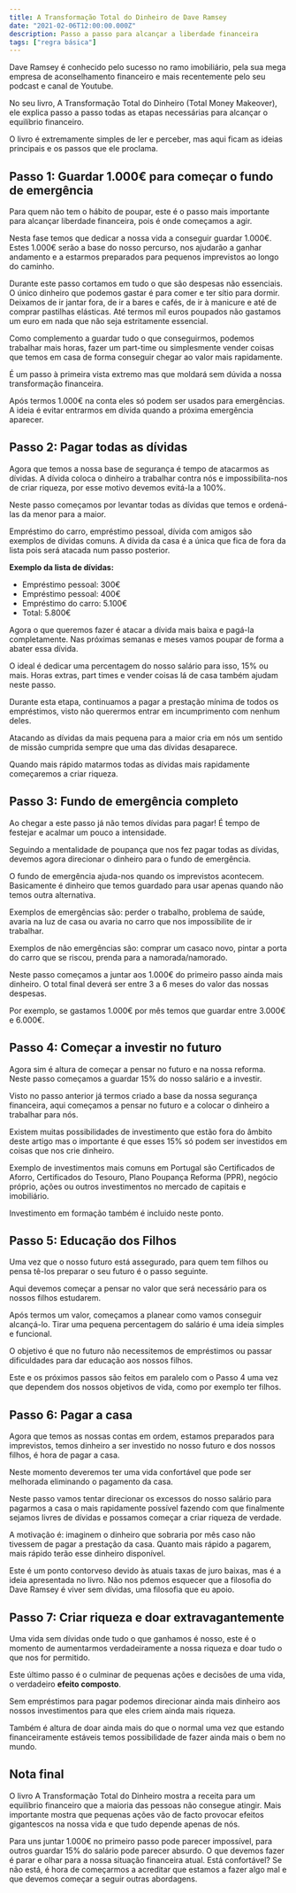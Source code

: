 ```yaml
---
title: A Transformação Total do Dinheiro de Dave Ramsey
date: "2021-02-06T12:00:00.000Z"
description: Passo a passo para alcançar a liberdade financeira
tags: ["regra básica"]
---
```


Dave Ramsey é conhecido pelo sucesso no ramo imobiliário, pela sua mega empresa de aconselhamento financeiro e mais recentemente pelo seu podcast e canal de Youtube.

No seu livro, A Transformação Total do Dinheiro (Total Money Makeover), ele explica passo a passo todas as etapas necessárias para alcançar o equilíbrio financeiro.

O livro é extremamente simples de ler e perceber, mas aqui ficam as ideias principais e os passos que ele proclama.

## Passo 1: Guardar 1.000€ para começar o fundo de emergência

Para quem não tem o hábito de poupar, este é o passo mais importante para alcançar liberdade financeira, pois é onde começamos a agir.

Nesta fase temos que dedicar a nossa vida a conseguir guardar 1.000€. Estes 1.000€ serão a base do nosso percurso, nos ajudarão a ganhar andamento e a estarmos preparados para pequenos imprevistos ao longo do caminho.

Durante este passo cortamos em tudo o que são despesas não essenciais. O único dinheiro que podemos gastar é para comer e ter sítio para dormir. Deixamos de ir jantar fora, de ir a bares e cafés, de ir à manicure e até de comprar pastilhas elásticas. Até termos mil euros poupados não gastamos um euro em nada que não seja estritamente essencial.

Como complemento a guardar tudo o que conseguirmos, podemos trabalhar mais horas, fazer um part-time ou simplesmente vender coisas que temos em casa de forma conseguir chegar ao valor mais rapidamente.

É um passo à primeira vista extremo mas que moldará sem dúvida a nossa transformação financeira.

Após termos 1.000€ na conta eles só podem ser usados para emergências. A ideia é evitar entrarmos em dívida quando a próxima emergência aparecer.

## Passo 2: Pagar todas as dívidas

Agora que temos a nossa base de segurança é tempo de atacarmos as dívidas. A dívida coloca o dinheiro a trabalhar contra nós e impossibilita-nos de criar riqueza, por esse motivo devemos evitá-la a 100%.

Neste passo começamos por levantar todas as dívidas que temos e ordená-las da menor para a maior.

Empréstimo do carro, empréstimo pessoal, dívida com amigos são exemplos de dívidas comuns. A dívida da casa é a única que fica de fora da lista pois será atacada num passo posterior.

**Exemplo da lista de dívidas:**

- Empréstimo pessoal: 300€
- Empréstimo pessoal: 400€
- Empréstimo do carro: 5.100€
- Total: 5.800€

Agora o que queremos fazer é atacar a dívida mais baixa e pagá-la completamente. Nas próximas semanas e meses vamos poupar de forma a abater essa dívida.

O ideal é dedicar uma percentagem do nosso salário para isso, 15% ou mais. Horas extras, part times e vender coisas lá de casa também ajudam neste passo.

Durante esta etapa, continuamos a pagar a prestação mínima de todos os empréstimos, visto não querermos entrar em incumprimento com nenhum deles.

Atacando as dívidas da mais pequena para a maior cria em nós um sentido de missão cumprida sempre que uma das dívidas desaparece.

Quando mais rápido matarmos todas as dívidas mais rapidamente começaremos a criar riqueza.

## Passo 3: Fundo de emergência completo

Ao chegar a este passo já não temos dívidas para pagar! É tempo de festejar e acalmar um pouco a intensidade.

Seguindo a mentalidade de poupança que nos fez pagar todas as dívidas, devemos agora direcionar o dinheiro para o fundo de emergência.

O fundo de emergência ajuda-nos quando os imprevistos acontecem. Basicamente é dinheiro que temos guardado para usar apenas quando não temos outra alternativa.

Exemplos de emergências são: perder o trabalho, problema de saúde, avaria na luz de casa ou avaria no carro que nos impossibilite de ir trabalhar.

Exemplos de não emergências são: comprar um casaco novo, pintar a porta do carro que se riscou, prenda para a namorada/namorado.

Neste passo começamos a juntar aos 1.000€ do primeiro passo ainda mais dinheiro. O total final deverá ser entre 3 a 6 meses do valor das nossas despesas.

Por exemplo, se gastamos 1.000€ por mês temos que guardar entre 3.000€ e 6.000€.

## Passo 4: Começar a investir no futuro

Agora sim é altura de começar a pensar no futuro e na nossa reforma. Neste passo começamos a guardar 15% do nosso salário e a investir.

Visto no passo anterior já termos criado a base da nossa segurança financeira, aqui começamos a pensar no futuro e a colocar o dinheiro a trabalhar para nós.

Existem muitas possibilidades de investimento que estão fora do âmbito deste artigo mas o importante é que esses 15% só podem ser investidos em coisas que nos crie dinheiro.

Exemplo de investimentos mais comuns em Portugal são Certificados de Aforro, Certificados do Tesouro, Plano Poupança Reforma (PPR), negócio próprio, ações ou outros investimentos no mercado de capitais e imobiliário.

Investimento em formação também é incluido neste ponto.

## Passo 5: Educação dos Filhos

Uma vez que o nosso futuro está assegurado, para quem tem filhos ou pensa tê-los preparar o seu futuro é o passo seguinte.

Aqui devemos começar a pensar no valor que será necessário para os nossos filhos estudarem.

Após termos um valor, começamos a planear como vamos conseguir alcançá-lo. Tirar uma pequena percentagem do salário é uma ideia simples e funcional.

O objetivo é que no futuro não necessitemos de empréstimos ou passar dificuldades para dar educação aos nossos filhos.

Este e os próximos passos são feitos em paralelo com o Passo 4 uma vez que dependem dos nossos objetivos de vida, como por exemplo ter filhos.

## Passo 6: Pagar a casa

Agora que temos as nossas contas em ordem, estamos preparados para imprevistos, temos dinheiro a ser investido no nosso futuro e dos nossos filhos, é hora de pagar a casa.

Neste momento deveremos ter uma vida confortável que pode ser melhorada eliminando o pagamento da casa.

Neste passo vamos tentar direcionar os excessos do nosso salário para pagarmos a casa o mais rapidamente possível fazendo com que finalmente sejamos livres de dívidas e possamos começar a criar riqueza de verdade.

A motivação é: imaginem o dinheiro que sobraria por mês caso não tivessem de pagar a prestação da casa. Quanto mais rápido a pagarem, mais rápido terão esse dinheiro disponível.

Este é um ponto contorveso devido às atuais taxas de juro baixas, mas é a ideia apresentada no livro. Não nos pdemos esquecer que a filosofia do Dave Ramsey é viver sem dívidas, uma filosofia que eu apoio.

## Passo 7: Criar riqueza e doar extravagantemente

Uma vida sem dívidas onde tudo o que ganhamos é nosso, este é o momento de aumentarmos verdadeiramente a nossa riqueza e doar tudo o que nos for permitido.

Este último passo é o culminar de pequenas ações e decisões de uma vida, o verdadeiro **efeito composto**.

Sem empréstimos para pagar podemos direcionar ainda mais dinheiro aos nossos investimentos para que eles criem ainda mais riqueza.

Também é altura de doar ainda mais do que o normal uma vez que estando financeiramente estáveis temos possibilidade de fazer ainda mais o bem no mundo.

## Nota final

O livro A Transformação Total do Dinheiro mostra a receita para um equilíbrio financeiro que a maioria das pessoas não consegue atingir. Mais importante mostra que pequenas ações vão de facto provocar efeitos gigantescos na nossa vida e que tudo depende apenas de nós.

Para uns juntar 1.000€ no primeiro passo pode parecer impossível, para outros guardar 15% do salário pode parecer absurdo. O que devemos fazer é parar e olhar para a nossa situação financeira atual. Está confortável? Se não está, é hora de começarmos a acreditar que estamos a fazer algo mal e que devemos começar a seguir outras abordagens.
